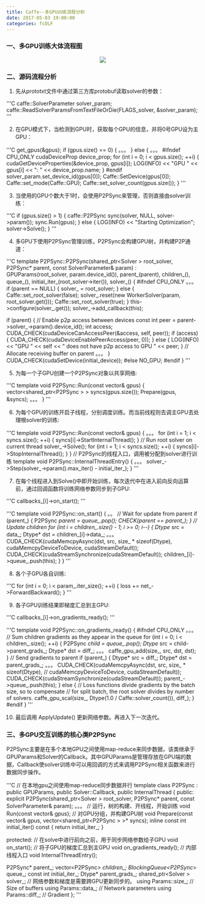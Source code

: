 ```yaml
---
title: Caffe--多GPU训练流程分析
date: 2017-05-03 19:00:00
categories: fcDLF
---
```


<script type="text/javascript" src="http://cdn.mathjax.org/mathjax/latest/MathJax.js?config=default"></script>

### 一、多GPU训练大体流程图

<center><img src="{{ site.baseurl }}/images/pdDLF/caffe_s2_1.png"></center>

### 二、源码流程分析

1. 先从prototxt文件中通过第三方库protobuf读取solver的参数：

'''C
  caffe::SolverParameter solver_param;
  caffe::ReadSolverParamsFromTextFileOrDie(FLAGS_solver, &solver_param);
'''

2. 在GPU模式下，当检测到GPU时，获取每个GPU的信息，并将0号GPU设为主GPU：

'''C
  get_gpus(&gpus);
  if (gpus.size() == 0) {
    。。。
  } else {
    。。。
#ifndef CPU_ONLY
    cudaDeviceProp device_prop;
    for (int i = 0; i < gpus.size(); ++i) {
      cudaGetDeviceProperties(&device_prop, gpus[i]);
      LOG(INFO) << "GPU " << gpus[i] << ": " << device_prop.name;
    }
#endif
    solver_param.set_device_id(gpus[0]);
    Caffe::SetDevice(gpus[0]);
    Caffe::set_mode(Caffe::GPU);
    Caffe::set_solver_count(gpus.size());
  }
'''

3. 当使用的GPU个数大于1时，会使用P2PSync来管理，否则直接由solver训练：

'''C
  if (gpus.size() > 1) {
    caffe::P2PSync<float> sync(solver, NULL, solver->param());
    sync.Run(gpus);
  } else {
    LOG(INFO) << "Starting Optimization";
    solver->Solve();
  }
'''

4. 多GPU下使用P2PSync管理训练，P2PSync会构建GPU树，并构建P2P通道：

'''C
template<typename Dtype>
P2PSync<Dtype>::P2PSync(shared_ptr<Solver<Dtype> > root_solver,
                        P2PSync<Dtype>* parent, const SolverParameter& param)
    : GPUParams<Dtype>(root_solver, param.device_id()),
      parent_(parent),
      children_(),
      queue_(),
      initial_iter_(root_solver->iter()),
      solver_() {
#ifndef CPU_ONLY
  。。。
  if (parent == NULL) {
    solver_ = root_solver;
  } else {
    Caffe::set_root_solver(false);
    solver_.reset(new WorkerSolver<Dtype>(param, root_solver.get()));
    Caffe::set_root_solver(true);
  }
  this->configure(solver_.get());
  solver_->add_callback(this);

  if (parent) {
    // Enable p2p access between devices
    const int peer = parent->solver_->param().device_id();
    int access;
    CUDA_CHECK(cudaDeviceCanAccessPeer(&access, self, peer));
    if (access) {
      CUDA_CHECK(cudaDeviceEnablePeerAccess(peer, 0));
    } else {
      LOG(INFO)<< "GPU " << self << " does not have p2p access to GPU " << peer;
    }
    // Allocate receiving buffer on parent
    。。。
  }
  CUDA_CHECK(cudaSetDevice(initial_device));
#else
  NO_GPU;
#endif
}
'''

5. 为每一个子GPU创建一个P2PSync对象以共享网络:

'''C
template<typename Dtype>
void P2PSync<Dtype>::Run(const vector<int>& gpus) {
  vector<shared_ptr<P2PSync<Dtype> > > syncs(gpus.size());
  Prepare(gpus, &syncs);
  。。。
}
'''

6. 为每个GPU的训练开启子线程，分别调度训练。而当前线程则去调主GPU去处理根solver的训练:

'''C
template<typename Dtype>
void P2PSync<Dtype>::Run(const vector<int>& gpus) {
  。。。
  for (int i = 1; i < syncs.size(); ++i) {
    syncs[i]->StartInternalThread();
  }
  // Run root solver on current thread
  solver_->Solve();
  for (int i = 1; i < syncs.size(); ++i) {
    syncs[i]->StopInternalThread();
  }
}
// P2PSync的线程入口，调用被分配到solver进行训练
template<typename Dtype>
void P2PSync<Dtype>::InternalThreadEntry() {
  。。。
  solver_->Step(solver_->param().max_iter() - initial_iter_);
}
'''

7. 在每个线程进入到Solve()中即开始训练，每次迭代中在进入前向反向运算前，通过回调函数将训练网络参数同步到子GPU:

'''C
callbacks_[i]->on_start();
'''

'''C
template<typename Dtype>
void P2PSync<Dtype>::on_start() {
  。。
  // Wait for update from parent
  if (parent_) {
    P2PSync<Dtype> *parent = queue_.pop();
    CHECK(parent == parent_);
  }
  // Update children
  for (int i = children_.size() - 1; i >= 0; i--) {
    Dtype* src = data_;
    Dtype* dst = children_[i]->data_;
    。。。
    CUDA_CHECK(cudaMemcpyAsync(dst, src, size_ * sizeof(Dtype),
        cudaMemcpyDeviceToDevice, cudaStreamDefault));
    CUDA_CHECK(cudaStreamSynchronize(cudaStreamDefault));
    children_[i]->queue_.push(this);
  }
}
'''

8. 各个子GPU各自训练:

'''C
for (int i = 0; i < param_.iter_size(); ++i) {
  loss += net_->ForwardBackward();
}
'''

9. 各子GPU训练结果即梯度汇总到主GPU:

'''C
callbacks_[i]->on_gradients_ready();
'''

'''C
template<typename Dtype>
void P2PSync<Dtype>::on_gradients_ready() {
#ifndef CPU_ONLY
  。。。
  // Sum children gradients as they appear in the queue
  for (int i = 0; i < children_.size(); ++i) {
    P2PSync<Dtype> *child = queue_.pop();
    Dtype* src = child->parent_grads_;
    Dtype* dst = diff_;
    。。。
    caffe_gpu_add(size_, src, dst, dst);
  }
  // Send gradients to parent
  if (parent_) {
    Dtype* src = diff_;
    Dtype* dst = parent_grads_;
    。。。
    CUDA_CHECK(cudaMemcpyAsync(dst, src, size_ * sizeof(Dtype),  //
        cudaMemcpyDeviceToDevice, cudaStreamDefault));
    CUDA_CHECK(cudaStreamSynchronize(cudaStreamDefault));
    parent_->queue_.push(this);
  } else {
    // Loss functions divide gradients by the batch size, so to compensate
    // for split batch, the root solver divides by number of solvers.
    caffe_gpu_scal(size_, Dtype(1.0 / Caffe::solver_count()), diff_);
  }
#endif
}
'''

10. 最后调用 ApplyUpdate() 更新网络参数。再进入下一次迭代。

### 三、多GPU交互训练的核心类P2PSync

P2PSync主要是在多个本地GPU之间使用map-reduce来同步数据，该类继承于GPUParams和Solver的Callback。其中GPUParams是管理存放在GPU端的数据，Callback使solver训练中可以用回调的方式来调用P2PSync相关函数来进行数据同步操作。

'''C
// 在本地gpu之间使用map-reduce同步数据并行
template<typename Dtype>
class P2PSync : public GPUParams<Dtype>, public Solver<Dtype>::Callback,
    public InternalThread {
 public:
  explicit P2PSync(shared_ptr<Solver<Dtype> > root_solver,
                   P2PSync<Dtype>* parent, const SolverParameter& param);
  。。。
  // 运行，树的构建、开线程，开始训练
  void Run(const vector<int>& gpus);
  // 对GPU分组，并构建GPU树
  void Prepare(const vector<int>& gpus,
               vector<shared_ptr<P2PSync<Dtype> > >* syncs);
  inline const int initial_iter() const { return initial_iter_; }

 protected:
  // 在solve中进行前向之前，用于同步网络参数给子GPU
  void on_start();
  // 将子GPU的梯度汇总到主GPU
  void on_gradients_ready();
  // 内部线程入口
void InternalThreadEntry();

  P2PSync<Dtype>* parent_;
  vector<P2PSync<Dtype>*> children_;
  BlockingQueue<P2PSync<Dtype>*> queue_;
  const int initial_iter_;
  Dtype* parent_grads_;
  shared_ptr<Solver<Dtype> > solver_;
  // 网络参数和梯度是需要跨GPU更新同步的。
  using Params<Dtype>::size_; // Size of buffers
  using Params<Dtype>::data_; // Network parameters
  using Params<Dtype>::diff_; // Gradient
};
'''
